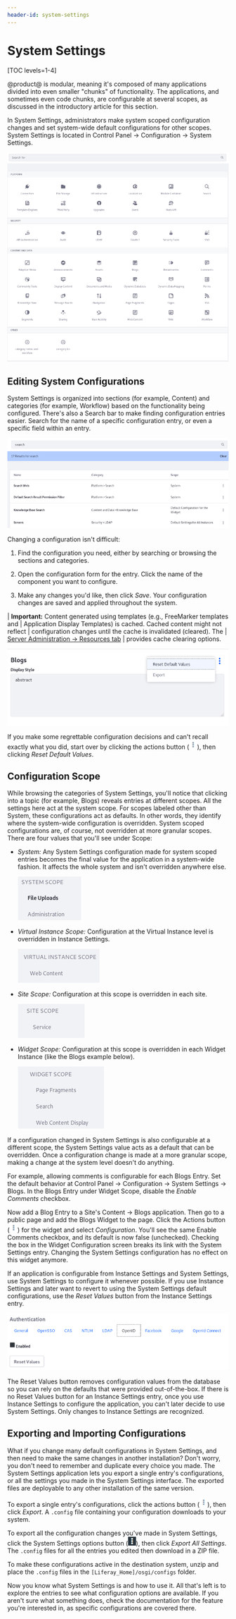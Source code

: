 ```yaml
---
header-id: system-settings
---
```


# System Settings

[TOC levels=1-4]

@product@ is modular, meaning it's composed of many applications divided into
even smaller "chunks" of functionality. The applications, and sometimes even
code chunks, are configurable at several scopes, as discussed in the
introductory article for this section. 

In System Settings, administrators make system scoped configuration changes and
set system-wide default configurations for other scopes. System Settings is
located in Control Panel &rarr; Configuration &rarr; System Settings. 

![Figure 1: System Settings are accessed through the Control Panel.](../../../images/system-settings-categories.png)

## Editing System Configurations

System Settings is organized into sections (for example, Content) and categories
(for example, Workflow) based on the functionality being configured.  There's
also a Search bar to make finding configuration entries easier. Search for the
name of a specific configuration entry, or even a specific field within an
entry.

![Figure 2: System Settings are organized by section and category.](../../../images/system-settings-nav-search.png)

Changing a configuration isn't difficult: 

1.  Find the configuration you need, either by searching or browsing the
    sections and categories.

2.  Open the configuration form for the entry. Click the name of the component
    you want to configure. 

3.  Make any changes you'd like, then click *Save*. Your configuration changes
    are saved and applied throughout the system. 

| **Important:** Content generated using templates (e.g., FreeMarker templates and
| Application Display Templates) is cached. Cached content might not reflect
| configuration changes until the cache is invalidated (cleared). The
| [Server Administration &rarr; Resources tab](/docs/7-2/user/-/knowledge_base/u/server-administration-resources)
| provides cache clearing options.

![Figure 3: After saving changes to a configuration, the actions *Reset Default Values* and *Export* are available for it.](../../../images/system-settings-actions.png)

If you make some regrettable configuration decisions and can't recall exactly
what you did, start over by clicking the actions button
(![Actions](../../../images/icon-actions.png)), then clicking *Reset Default
Values*. 

## Configuration Scope

While browsing the categories of System Settings, you'll notice that clicking
into a topic (for example, Blogs) reveals entries at different scopes. All the
settings here act at the system scope. For scopes labeled other than System,
these configurations act as defaults. In other words, they identify where the
system-wide configuration is overridden. System scoped configurations are, of
course, not overridden at more granular scopes. There are four values that
you'll see under Scope:

- *System:* Any System Settings configuration made for system scoped entries
  becomes the final value for the application in a system-wide fashion. It
  affects the whole system and isn't overridden anywhere else. 

  ![Figure 4: Some System Settings entries are system scoped.](../../../images/system-settings-system-scope.png)

- *Virtual Instance Scope:* Configuration at the Virtual Instance level is
  overridden in Instance Settings.

  ![Figure 5: Some System Settings are virtual instance scoped.](../../../images/system-settings-instance-scope.png)

- *Site Scope:* Configuration at this scope is overridden in each site. 

  ![Figure 6: Some System Settings are site scoped.](../../../images/system-settings-site-scope.png)

- *Widget Scope:* Configuration at this scope is overridden in each Widget
  Instance (like the Blogs example below). 

  ![Figure 7: Some System Settings entries are widget scoped.](../../../images/system-settings-application-scope.png)

If a configuration changed in System Settings is also configurable at a
different scope, the System Settings value acts as a default that can be
overridden. Once a configuration change is made at a more granular scope, making
a change at the system level doesn't do anything. 

For example, allowing comments is configurable for each Blogs Entry. Set the
default behavior at Control Panel &rarr; Configuration &rarr; System Settings
&rarr; Blogs. In the Blogs Entry under Widget Scope, disable the *Enable
Comments* checkbox. 

Now add a Blog Entry to a Site's Content &rarr; Blogs application. Then go to a
public page and add the Blogs Widget to the page. Click the Actions button
(![Actions](../../../images/icon-actions.png)) for the widget and select
*Configuration*. You'll see the same Enable Comments checkbox, and its default
is now false (unchecked). Checking the box in the Widget Configuration screen
breaks its link with the System Settings entry. Changing the System Settings
configuration has no effect on this widget anymore.

If an application is configurable from Instance Settings and System Settings,
use System Settings to configure it whenever possible. If you use Instance
Settings and later want to revert to using the System Settings default
configurations, use the *Reset Values* button from the Instance Settings entry. 

![Figure 8: Some Instance Settings entries have a *Reset Values* button so you can safely revert your configuration changes, falling back to the System Settings defaults.](../../../images/instance-settings-reset-values.png)

The Reset Values button removes configuration values from the database so you
can rely on the defaults that were provided out-of-the-box. If there is no Reset
Values button for an Instance Settings entry, once you use Instance Settings to
configure the application, you can't later decide to use System Settings. Only
changes to Instance Settings are recognized. 

## Exporting and Importing Configurations

What if you change many default configurations in System Settings, and then need
to make the same changes in another installation? Don't worry, you
don't need to remember and duplicate every choice you made. The System Settings
application lets you export a single entry's configurations, or all the settings
you made in the System Settings interface. The exported files are deployable to
any other installation of the same version.

To export a single entry's configurations, click the actions button
(![Actions](../../../images/icon-actions.png)), then click *Export*. A `.config`
file containing your configuration downloads to your system. 

To export all the configuration changes you've made in System Settings, click 
the System Settings options button 
(![Options](../../../images/icon-options.png)), then click *Export All 
Settings*. The `.config` files for all the entries you edited then download in a 
ZIP file. 

To make these configurations active in the destination system, unzip and place
the `.config` files in the `[Liferay_Home]/osgi/configs` folder. 

Now you know what System Settings is and how to use it. All that's left is to
explore the entries to see what configuration options are available. If you
aren't sure what something does, check the documentation for the feature you're
interested in, as specific configurations are covered there. 
